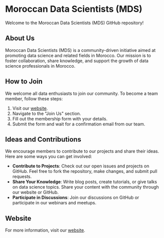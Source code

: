 # Moroccan Data Scientists (MDS)
Welcome to the Moroccan Data Scientists (MDS) GitHub repository!

## About Us
Moroccan Data Scientists (MDS) is a community-driven initiative aimed at promoting data science and related fields in Morocco. Our mission is to foster collaboration, share knowledge, and support the growth of data science professionals in Morocco.

## How to Join
We welcome all data enthusiasts to join our community. To become a team member, follow these steps:

1. Visit our [website](http://moroccands.com).
2. Navigate to the "Join Us" section.
3. Fill out the membership form with your details.
4. Submit the form and wait for a confirmation email from our team.

## Ideas and Contributions
We encourage members to contribute to our projects and share their ideas. Here are some ways you can get involved:

- **Contribute to Projects**: Check out our open issues and projects on GitHub. Feel free to fork the repository, make changes, and submit pull requests.
- **Share Your Knowledge**: Write blog posts, create tutorials, or give talks on data science topics. Share your content with the community through our website or GitHub.
- **Participate in Discussions**: Join our discussions on GitHub or participate in our webinars and meetups.

## Website
For more information, visit our [website](http://moroccands.com).
